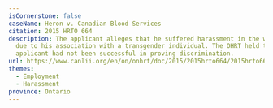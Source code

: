 ```yaml
---
isCornerstone: false
caseName: Heron v. Canadian Blood Services
citation: 2015 HRTO 664
description: The applicant alleges that he suffered harassment in the workplace
  due to his association with a transgender individual. The OHRT held that the
  applicant had not been successful in proving discrimination.
url: https://www.canlii.org/en/on/onhrt/doc/2015/2015hrto664/2015hrto664.html?resultIndex=1
themes:
  - Employment
  - Harassment
province: Ontario
---
```

